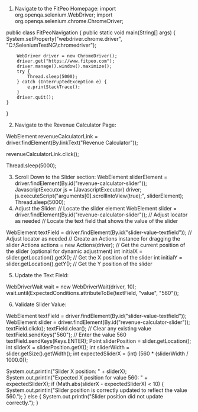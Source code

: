 1.	Navigate to the FitPeo Homepage:
import org.openqa.selenium.WebDriver;
import org.openqa.selenium.chrome.ChromeDriver;

public class FitPeoNavigation {
    public static void main(String[] args) {
        System.setProperty("webdriver.chrome.driver", "C:\SeleniumTestNG\chromedriver");  

        WebDriver driver = new ChromeDriver();
        driver.get("https://www.fitpeo.com");  
        driver.manage().window().maximize();
        try {
            Thread.sleep(5000);  
        } catch (InterruptedException e) {
            e.printStackTrace();
        }
        driver.quit();
    }
}

2.	Navigate to the Revenue Calculator Page:

WebElement revenueCalculatorLink = driver.findElement(By.linkText("Revenue Calculator"));

revenueCalculatorLink.click();

Thread.sleep(5000);


3.	Scroll Down to the Slider section:
WebElement sliderElement = driver.findElement(By.id("revenue-calculator-slider"));
JavascriptExecutor js = (JavascriptExecutor) driver;
js.executeScript("arguments[0].scrollIntoView(true);", sliderElement);
Thread.sleep(5000);
4.	Adjust the Slider:
// Locate the slider element WebElement slider = driver.findElement(By.id("revenue-calculator-slider")); 
// Adjust locator as needed // Locate the text field that shows the value of the slider 

WebElement textField = driver.findElement(By.id("slider-value-textfield")); 
// Adjust locator as needed // Create an Actions instance for dragging the slider 
Actions actions = new Actions(driver); // Get the current position of the slider (optional for dynamic adjustment) 
int initialX = slider.getLocation().getX(); // Get the X position of the slider
 int initialY = slider.getLocation().getY(); // Get the Y position of the slider

5.	Update the Text Field:

WebDriverWait wait = new WebDriverWait(driver, 10); wait.until(ExpectedConditions.attributeToBe(textField, "value", "560"));

6.	Validate Slider Value:

WebElement textField = driver.findElement(By.id("slider-value-textfield"));
WebElement slider = driver.findElement(By.id("revenue-calculator-slider"));
textField.click(); textField.clear();
 // Clear any existing value
 textField.sendKeys("560"); // Enter the value 560
 textField.sendKeys(Keys.ENTER);
Point sliderPosition = slider.getLocation(); 
int sliderX = sliderPosition.getX();
int sliderWidth = slider.getSize().getWidth();
int expectedSliderX = (int) (560 * (sliderWidth / 1000.0));

System.out.println("Slider X position: " + sliderX); 
System.out.println("Expected X position for value 560: " + expectedSliderX);
if (Math.abs(sliderX - expectedSliderX) < 10) { 
System.out.println("Slider position is correctly updated to reflect the value 560.");
 } else {
 System.out.println("Slider position did not update correctly.");
 }
